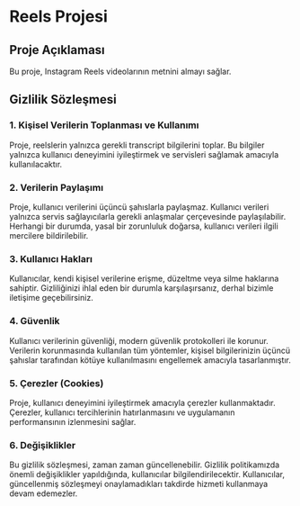 # Reels Projesi

## Proje Açıklaması

Bu proje, Instagram Reels videolarının metnini almayı sağlar.

## Gizlilik Sözleşmesi

### 1. Kişisel Verilerin Toplanması ve Kullanımı

Proje, reelslerin yalnızca gerekli transcript bilgilerini toplar. Bu bilgiler yalnızca kullanıcı deneyimini iyileştirmek ve servisleri sağlamak amacıyla kullanılacaktır.

### 2. Verilerin Paylaşımı

Proje, kullanıcı verilerini üçüncü şahıslarla paylaşmaz. Kullanıcı verileri yalnızca servis sağlayıcılarla gerekli anlaşmalar çerçevesinde paylaşılabilir. Herhangi bir durumda, yasal bir zorunluluk doğarsa, kullanıcı verileri ilgili mercilere bildirilebilir.

### 3. Kullanıcı Hakları

Kullanıcılar, kendi kişisel verilerine erişme, düzeltme veya silme haklarına sahiptir. Gizliliğinizi ihlal eden bir durumla karşılaşırsanız, derhal bizimle iletişime geçebilirsiniz.

### 4. Güvenlik

Kullanıcı verilerinin güvenliği, modern güvenlik protokolleri ile korunur. Verilerin korunmasında kullanılan tüm yöntemler, kişisel bilgilerinizin üçüncü şahıslar tarafından kötüye kullanılmasını engellemek amacıyla tasarlanmıştır.

### 5. Çerezler (Cookies)

Proje, kullanıcı deneyimini iyileştirmek amacıyla çerezler kullanmaktadır. Çerezler, kullanıcı tercihlerinin hatırlanmasını ve uygulamanın performansının izlenmesini sağlar.

### 6. Değişiklikler

Bu gizlilik sözleşmesi, zaman zaman güncellenebilir. Gizlilik politikamızda önemli değişiklikler yapıldığında, kullanıcılar bilgilendirilecektir. Kullanıcılar, güncellenmiş sözleşmeyi onaylamadıkları takdirde hizmeti kullanmaya devam edemezler.
